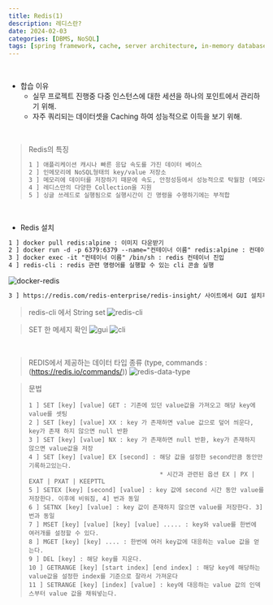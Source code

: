 ```yaml
---
title: Redis(1)
description: 레디스란?
date: 2024-02-03
categories: [DBMS, NoSQL]
tags: [spring framework, cache, server architecture, in-memory database, key value store]		# TAG는 반드시 소문자로 이루어져야함!
---
```


<br>

- 합습 이유
  - 실무 프로젝트 진행중 다중 인스턴스에 대한 세션을 하나의 포인트에서 관리하기 위해.
  - 자주 쿼리되는 데이터셋을 Caching 하여 성능적으로 이득을 보기 위해.

<br>

> Redis의 특징
> ``` markdown
> 1 ] 애플리케이션 캐시나 빠른 응답 속도를 가진 데이터 베이스
> 2 ] 인메모리에 NoSQL형태의 key/value 저장소
> 3 ] 메모리에 데이터를 저장하기 때문에 속도, 안정성등에서 성능적으로 탁월함 (메모리를 스냅샷하여 데이터 보존 가능)
> 4 ] 레디스만의 다양한 Collection을 지원
> 5 ] 싱글 쓰레드로 실행됨으로 실행시간이 긴 명령을 수행하기에는 부적합
> ```

<br>

- Redis 설치
```markdown
1 ] docker pull redis:alpine : 이미지 다운받기
2 ] docker run -d -p 6379:6379 --name="컨테이너 이름" redis:alpine : 컨데이터 띄우기
3 ] docker exec -it "컨테이너 이름" /bin/sh : redis 컨테이너 진입
4 ] redis-cli : redis 관련 명령어를 실행할 수 있는 cli 콘솔 실행
```
![docker-redis](https://github.com/AngryPig123/angrypig123.github.io/assets/86225268/6e7f3dc7-9320-4e1e-8146-103df6da0421)

```markdown
3 ] https://redis.com/redis-enterprise/redis-insight/ 사이트에서 GUI 설치후 실행, 추후 CLI + 자바와 연동해서 데이터 상황을 보기 위해 다운받는다.
```
> redis-cli 에서 String set
![redis-cli](https://github.com/AngryPig123/angrypig123.github.io/assets/86225268/540deb11-0049-4f6e-9c10-500148465a7a)

> SET 한 메세지 확인
![gui](https://github.com/AngryPig123/angrypig123.github.io/assets/86225268/7288ea2e-d1e4-4b22-8edd-7962c2bb169f)
![cli](https://github.com/AngryPig123/angrypig123.github.io/assets/86225268/0711f005-b57e-44f2-8a8a-8527107cadb2)

<br>

> REDIS에서 제공하는 데이터 타입 종류 (type, commands : (https://redis.io/commands/))
![redis-data-type](https://github.com/AngryPig123/angrypig123.github.io/assets/86225268/f1cf0455-b361-4c0e-8351-14e3ecea2178)

> 문법
> ```text
> 1 ] SET [key] [value] GET : 기존에 있던 value값을 가져오고 해당 key에 value를 셋팅
> 2 ] SET [key] [value] XX : key 가 존재하면 value 값으로 덮어 씌운다, key가 존재 하지 않으면 null 반환
> 3 ] SET [key] [value] NX : key 가 존재하면 null 반환, key가 존재하지 않으면 value값을 저장
> 4 ] SET [key] [value] EX [second] : 해당 값을 설정한 second만큼 동안만 기록하고있는다.
>                                     * 시간과 관련된 옵션 EX | PX | EXAT | PXAT | KEEPTTL
> 5 ] SETEX [key] [second] [value] : key 값에 second 시간 동안 value를 저장한다. 이후에 비워짐, 4] 번과 동일
> 6 ] SETNX [key] [value] : key 값이 존재하지 않으면 value를 저장한다. 3] 번과 동일
> 7 ] MSET [key] [value] [key] [value] ..... : key와 value를 한번에 여러개를 설정할 수 있다.
> 8 ] MGET [key] [key] .... : 한번에 여러 key값에 대응하는 value 값을 얻는다.
> 9 ] DEL [key] : 해당 key를 지운다.
> 10 ] GETRANGE [key] [start index] [end index] : 해당 key에 해당하는 value값을 설정한 index를 기준으로 잘라서 가져운다
> 11 ] SETRANGE [key] [index] [value] : key에 대응하는 value 값의 인덱스부터 value 값을 채워넣는다.
> ```


